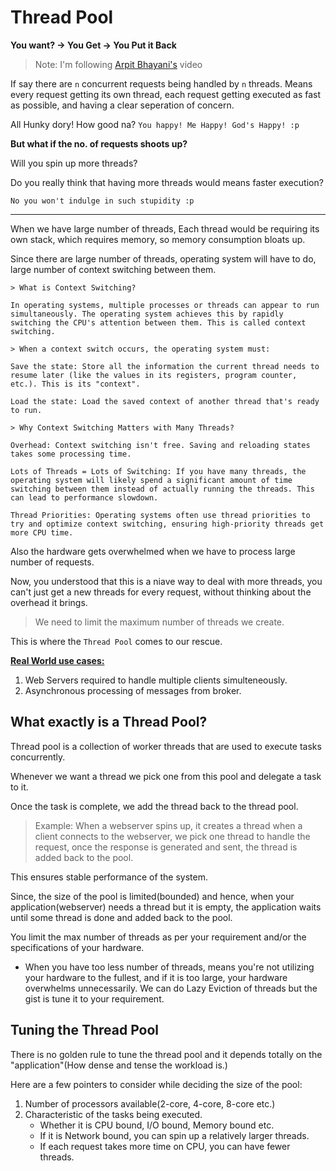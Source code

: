 # Thread Pool

**You want? -> You Get -> You Put it Back**

>Note: I'm following [Arpit Bhayani's](https://www.youtube.com/watch?v=NgYS6mIUYmA&ab_channel=ArpitBhayani) video


If say there are `n` concurrent requests being handled by `n` threads. Means every request getting its own thread, each request getting executed as fast as possible, and having a clear seperation of concern. 

All Hunky dory! How good na? `You happy! Me Happy! God's Happy! :p`

**But what if the no. of requests shoots up?**

Will you spin up more threads?

Do you really think that having more threads would means faster execution?

    No you won't indulge in such stupidity :p

- - -
When we have large number of threads, Each thread would be requiring its own stack, which requires memory, so memory consumption bloats up.

Since there are large number of threads, operating system will have to do, large number of context switching between them.

    > What is Context Switching?

    In operating systems, multiple processes or threads can appear to run simultaneously. The operating system achieves this by rapidly switching the CPU's attention between them. This is called context switching.

    > When a context switch occurs, the operating system must:

    Save the state: Store all the information the current thread needs to resume later (like the values in its registers, program counter, etc.). This is its "context".
    
    Load the state: Load the saved context of another thread that's ready to run.

    > Why Context Switching Matters with Many Threads?
    
    Overhead: Context switching isn't free. Saving and reloading states takes some processing time.
    
    Lots of Threads = Lots of Switching: If you have many threads, the operating system will likely spend a significant amount of time switching between them instead of actually running the threads. This can lead to performance slowdown.
    
    Thread Priorities: Operating systems often use thread priorities to try and optimize context switching, ensuring high-priority threads get more CPU time.


Also the hardware gets overwhelmed when we have to process large number of requests.

Now, you understood that this is a niave way to deal with more threads, you can't just get a new threads for every request, without thinking about the overhead it brings.


>We need to limit the maximum number of threads we create.

This is where the `Thread Pool` comes to our rescue.


**<u>Real World use cases:</u>**

1. Web Servers required to handle multiple clients simulteneously.
2. Asynchronous processing of messages from broker.


## What exactly is a Thread Pool?

Thread pool is a collection of worker threads that are used to execute tasks concurrently.

Whenever we want a thread we pick one from this pool and delegate a task to it.

Once the task is complete, we add the thread back to the thread pool.

>Example: When a webserver spins up, it creates a thread when a client connects to the webserver, we pick one thread to handle the request, once the response is generated and sent, the thread is added back to the pool.

This ensures stable performance of the system.

Since, the size of the pool is limited(bounded) and hence, when your application(webserver) needs a thread but it is empty, the application waits until some thread is done and added back to the pool.

You limit the max number of threads as per your requirement and/or the specifications of your hardware.

- When you have too less number of threads, means you're not utilizing your hardware to the fullest, and if it is too large, your hardware overwhelms unnecessarily. We can do Lazy Eviction of threads but the gist is tune it to your requirement.


## Tuning the Thread Pool

There is no golden rule to tune the thread pool and it depends totally on the "application"(How dense and tense the workload is.)

Here are a few pointers to consider while deciding the size of the pool:

1. Number of processors available(2-core, 4-core, 8-core etc.)
2. Characteristic of the tasks being executed.
    - Whether it is CPU bound, I/O bound, Memory bound etc.
    - If it is Network bound, you can spin up a relatively larger threads.
    - If each request takes more time on CPU, you can have fewer threads.

